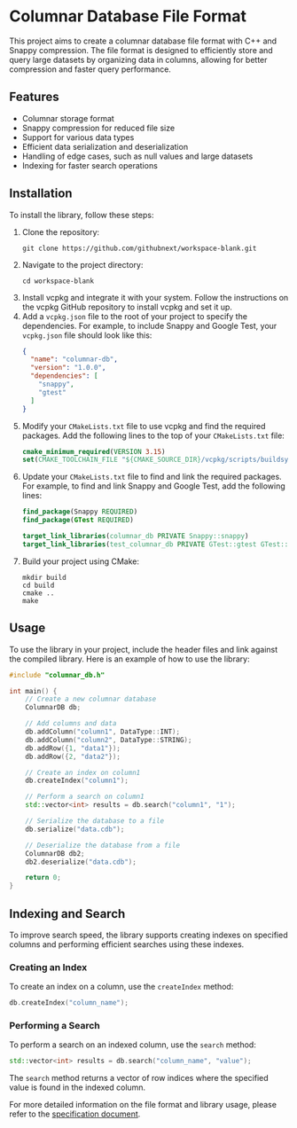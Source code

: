 # Columnar Database File Format

This project aims to create a columnar database file format with C++ and Snappy compression. The file format is designed to efficiently store and query large datasets by organizing data in columns, allowing for better compression and faster query performance.

## Features

- Columnar storage format
- Snappy compression for reduced file size
- Support for various data types
- Efficient data serialization and deserialization
- Handling of edge cases, such as null values and large datasets
- Indexing for faster search operations

## Installation

To install the library, follow these steps:

1. Clone the repository:
   ```
   git clone https://github.com/githubnext/workspace-blank.git
   ```
2. Navigate to the project directory:
   ```
   cd workspace-blank
   ```
3. Install vcpkg and integrate it with your system. Follow the instructions on the vcpkg GitHub repository to install vcpkg and set it up.
4. Add a `vcpkg.json` file to the root of your project to specify the dependencies. For example, to include Snappy and Google Test, your `vcpkg.json` file should look like this:
   ```json
   {
     "name": "columnar-db",
     "version": "1.0.0",
     "dependencies": [
       "snappy",
       "gtest"
     ]
   }
   ```
5. Modify your `CMakeLists.txt` file to use vcpkg and find the required packages. Add the following lines to the top of your `CMakeLists.txt` file:
   ```cmake
   cmake_minimum_required(VERSION 3.15)
   set(CMAKE_TOOLCHAIN_FILE "${CMAKE_SOURCE_DIR}/vcpkg/scripts/buildsystems/vcpkg.cmake" CACHE STRING "Vcpkg toolchain file")
   ```
6. Update your `CMakeLists.txt` file to find and link the required packages. For example, to find and link Snappy and Google Test, add the following lines:
   ```cmake
   find_package(Snappy REQUIRED)
   find_package(GTest REQUIRED)

   target_link_libraries(columnar_db PRIVATE Snappy::snappy)
   target_link_libraries(test_columnar_db PRIVATE GTest::gtest GTest::gtest_main)
   ```
7. Build your project using CMake:
   ```
   mkdir build
   cd build
   cmake ..
   make
   ```

## Usage

To use the library in your project, include the header files and link against the compiled library. Here is an example of how to use the library:

```cpp
#include "columnar_db.h"

int main() {
    // Create a new columnar database
    ColumnarDB db;

    // Add columns and data
    db.addColumn("column1", DataType::INT);
    db.addColumn("column2", DataType::STRING);
    db.addRow({1, "data1"});
    db.addRow({2, "data2"});

    // Create an index on column1
    db.createIndex("column1");

    // Perform a search on column1
    std::vector<int> results = db.search("column1", "1");

    // Serialize the database to a file
    db.serialize("data.cdb");

    // Deserialize the database from a file
    ColumnarDB db2;
    db2.deserialize("data.cdb");

    return 0;
}
```

## Indexing and Search

To improve search speed, the library supports creating indexes on specified columns and performing efficient searches using these indexes.

### Creating an Index

To create an index on a column, use the `createIndex` method:

```cpp
db.createIndex("column_name");
```

### Performing a Search

To perform a search on an indexed column, use the `search` method:

```cpp
std::vector<int> results = db.search("column_name", "value");
```

The `search` method returns a vector of row indices where the specified value is found in the indexed column.

For more detailed information on the file format and library usage, please refer to the [specification document](specification.md).
